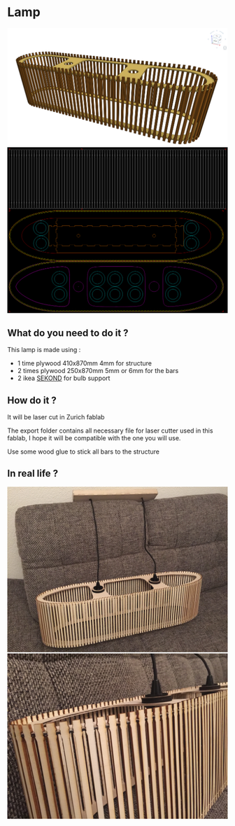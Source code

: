# Lamp
![Screenshot of OnShape](./export/images/onshape.png)
![Export of the CAD file](./export/images/lamp.png)

## What do you need to do it ?

This lamp is made using :

*  1 time plywood 410x870mm 4mm for structure
*  2 times plywood 250x870mm 5mm or 6mm for the bars
*  2 ikea [SEKOND](http://www.ikea.com/ch/fr/catalog/products/50279373/) for bulb support

## How do it ?

It will be laser cut in Zurich fablab

The export folder contains all necessary file for laser cutter used in this fablab, I hope it will be compatible with the one you will use.

Use some wood glue to stick all bars to the structure

## In real life ?

![Photo 1](./photo/photo_1.jpeg)
![Photo 2](./photo/photo_2.jpeg)